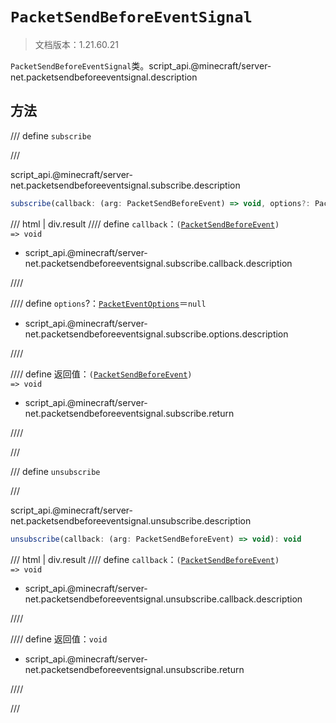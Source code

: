 # `PacketSendBeforeEventSignal`

> 文档版本：1.21.60.21

`PacketSendBeforeEventSignal`类。script_api.@minecraft/server-net.packetsendbeforeeventsignal.description

## 方法

/// define
`subscribe`


///

script_api.@minecraft/server-net.packetsendbeforeeventsignal.subscribe.description

```js
subscribe(callback: (arg: PacketSendBeforeEvent) => void, options?: PacketEventOptions): (arg: PacketSendBeforeEvent) => void
```

/// html | div.result
//// define
`callback`：<code>(<a href="../packetsendbeforeevent/">PacketSendBeforeEvent</a>) =&gt; void</code>

- script_api.@minecraft/server-net.packetsendbeforeeventsignal.subscribe.callback.description


////

//// define
`options`?：[`PacketEventOptions`](./packeteventoptions.md)＝`null`

- script_api.@minecraft/server-net.packetsendbeforeeventsignal.subscribe.options.description


////

//// define
返回值：<code>(<a href="../packetsendbeforeevent/">PacketSendBeforeEvent</a>) =&gt; void</code>

- script_api.@minecraft/server-net.packetsendbeforeeventsignal.subscribe.return


////

///


/// define
`unsubscribe`


///

script_api.@minecraft/server-net.packetsendbeforeeventsignal.unsubscribe.description

```js
unsubscribe(callback: (arg: PacketSendBeforeEvent) => void): void
```

/// html | div.result
//// define
`callback`：<code>(<a href="../packetsendbeforeevent/">PacketSendBeforeEvent</a>) =&gt; void</code>

- script_api.@minecraft/server-net.packetsendbeforeeventsignal.unsubscribe.callback.description


////

//// define
返回值：`void`

- script_api.@minecraft/server-net.packetsendbeforeeventsignal.unsubscribe.return


////

///

